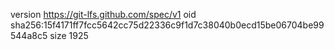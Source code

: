 version https://git-lfs.github.com/spec/v1
oid sha256:15f4171ff7fcc5642cc75d22336c9f1d7c38040b0ecd15be06704be99544a8c5
size 1925
